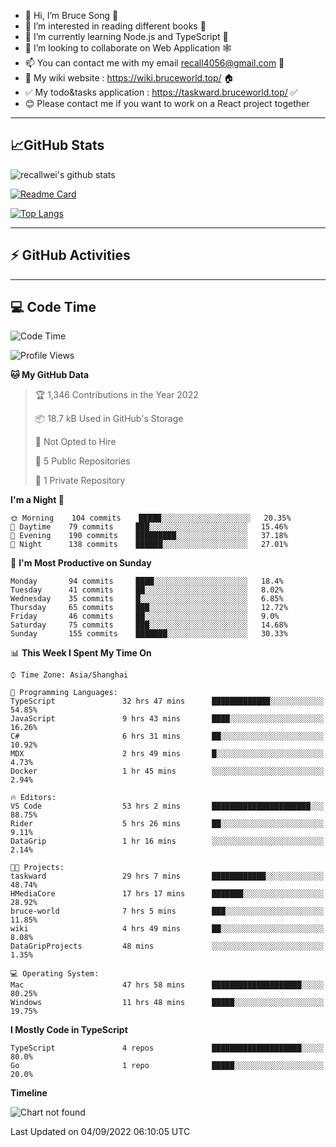 - 👋 Hi, I’m Bruce Song 🦁️
- 👀 I’m interested in reading different books 📖
- 🌱 I’m currently learning Node.js and TypeScript 🚀
- 💞️ I’m looking to collaborate on Web Application 🕸️
- 📫 You can contact me with my email recall4056@gmail.com 📮
- 📖 My wiki website : https://wiki.bruceworld.top/ 🏠
- ✅ My todo&tasks application : https://taskward.bruceworld.top/ ✅
- 😊 Please contact me if you want to work on a React project together
---

## 📈GitHub Stats

![recallwei's github stats](https://github-readme-stats.vercel.app/api?username=recallwei&show_icons=true&theme=dracula&count_private=true&include_all_commits)

<!---
repository 卡片
--->

[![Readme Card](https://github-readme-stats.vercel.app/api/pin/?username=recallwei&repo=recallwei&theme=dracula)](https://github.com/recallwei/daily)

<!---
repository 常用语言 layout=compact（紧凑布局）
--->

[![Top Langs](https://github-readme-stats.vercel.app/api/top-langs/?username=recallwei&layout=compact&theme=dracula)](https://github.com/recallwei/daily)

---

## ⚡️ GitHub Activities

<!--START_SECTION:activity-->

<!--END_SECTION:activity-->

---

## 💻 Code Time

<!--START_SECTION:waka-->
![Code Time](http://img.shields.io/badge/Code%20Time-2%2C100%20hrs%2024%20mins-blue)

![Profile Views](http://img.shields.io/badge/Profile%20Views-15-blue)

**🐱 My GitHub Data** 

> 🏆 1,346 Contributions in the Year 2022
 > 
> 📦 18.7 kB Used in GitHub's Storage 
 > 
> 🚫 Not Opted to Hire
 > 
> 📜 5 Public Repositories 
 > 
> 🔑 1 Private Repository 
 > 
**I'm a Night 🦉** 

```text
🌞 Morning    104 commits    █████░░░░░░░░░░░░░░░░░░░░   20.35% 
🌆 Daytime    79 commits     ███░░░░░░░░░░░░░░░░░░░░░░   15.46% 
🌃 Evening    190 commits    █████████░░░░░░░░░░░░░░░░   37.18% 
🌙 Night      138 commits    ██████░░░░░░░░░░░░░░░░░░░   27.01%

```
📅 **I'm Most Productive on Sunday** 

```text
Monday       94 commits     ████░░░░░░░░░░░░░░░░░░░░░   18.4% 
Tuesday      41 commits     ██░░░░░░░░░░░░░░░░░░░░░░░   8.02% 
Wednesday    35 commits     █░░░░░░░░░░░░░░░░░░░░░░░░   6.85% 
Thursday     65 commits     ███░░░░░░░░░░░░░░░░░░░░░░   12.72% 
Friday       46 commits     ██░░░░░░░░░░░░░░░░░░░░░░░   9.0% 
Saturday     75 commits     ███░░░░░░░░░░░░░░░░░░░░░░   14.68% 
Sunday       155 commits    ███████░░░░░░░░░░░░░░░░░░   30.33%

```


📊 **This Week I Spent My Time On** 

```text
⌚︎ Time Zone: Asia/Shanghai

💬 Programming Languages: 
TypeScript               32 hrs 47 mins      █████████████░░░░░░░░░░░░   54.85% 
JavaScript               9 hrs 43 mins       ████░░░░░░░░░░░░░░░░░░░░░   16.26% 
C#                       6 hrs 31 mins       ██░░░░░░░░░░░░░░░░░░░░░░░   10.92% 
MDX                      2 hrs 49 mins       █░░░░░░░░░░░░░░░░░░░░░░░░   4.73% 
Docker                   1 hr 45 mins        ░░░░░░░░░░░░░░░░░░░░░░░░░   2.94%

🔥 Editors: 
VS Code                  53 hrs 2 mins       ██████████████████████░░░   88.75% 
Rider                    5 hrs 26 mins       ██░░░░░░░░░░░░░░░░░░░░░░░   9.11% 
DataGrip                 1 hr 16 mins        ░░░░░░░░░░░░░░░░░░░░░░░░░   2.14%

🐱‍💻 Projects: 
taskward                 29 hrs 7 mins       ████████████░░░░░░░░░░░░░   48.74% 
HMediaCore               17 hrs 17 mins      ███████░░░░░░░░░░░░░░░░░░   28.92% 
bruce-world              7 hrs 5 mins        ███░░░░░░░░░░░░░░░░░░░░░░   11.85% 
wiki                     4 hrs 49 mins       ██░░░░░░░░░░░░░░░░░░░░░░░   8.08% 
DataGripProjects         48 mins             ░░░░░░░░░░░░░░░░░░░░░░░░░   1.35%

💻 Operating System: 
Mac                      47 hrs 58 mins      ████████████████████░░░░░   80.25% 
Windows                  11 hrs 48 mins      █████░░░░░░░░░░░░░░░░░░░░   19.75%

```

**I Mostly Code in TypeScript** 

```text
TypeScript               4 repos             ████████████████████░░░░░   80.0% 
Go                       1 repo              █████░░░░░░░░░░░░░░░░░░░░   20.0%

```


**Timeline**

![Chart not found](https://raw.githubusercontent.com/recallwei/recallwei/main/charts/bar_graph.png) 


 Last Updated on 04/09/2022 06:10:05 UTC
<!--END_SECTION:waka-->
<!---
recallwei/recallwei is a ✨ special ✨ repository because its `README.md` (this file) appears on your GitHub profile.
You can click the Preview link to take a look at your changes.
--->
